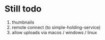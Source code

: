 # Still todo

1. thumbnails
2. remote connect (to simple-holding-service)
3. allow uploads via macos / windows / linux
